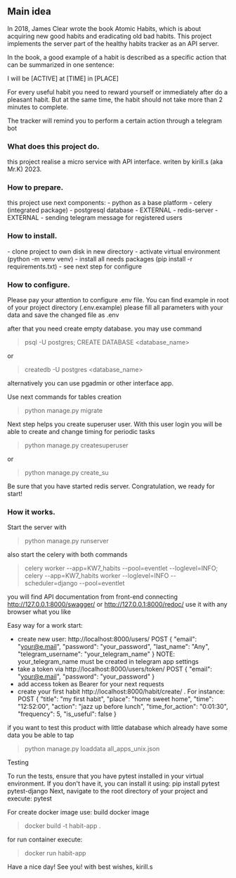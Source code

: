 <h2>Main idea</h2>

In 2018, James Clear wrote the book Atomic Habits, which is about acquiring new good habits and eradicating old bad habits. This project implements the server part of the healthy habits tracker as an API server.

In the book, a good example of a habit is described as a specific action that can be summarized in one sentence:

I will be [ACTIVE] at [TIME] in [PLACE]

For every useful habit you need to reward yourself or immediately after do a pleasant habit. But at the same time, the habit should not take more than 2 minutes to complete.

The tracker will remind you to perform a certain action through a telegram bot

<h3>What does this project do.</h3>

this project realise a micro service with API interface. 
writen by kirill.s (aka Mr.K) 2023.


<h3>How to prepare.</h3>
this project use next components:
- python as a base platform
- celery (integrated package)
- postgresql database - EXTERNAL
- redis-server - EXTERNAL
- sending telegram message for registered users  


<h3>How to install.</h3>
- clone project to own disk in new directory
- activate virtual environment (python -m venv venv)
- install all needs packages (pip install -r requirements.txt)
- see next step for configure

<h3>How to configure.</h3>
Please pay your attention to configure .env file.
You can find example in root of your project directory (.env.example)
please fill all parameters with your data and save the changed file as .env

after that you need create empty database.
you may use command
>psql -U postgres;
>CREATE DATABASE <database_name>

or 
> createdb -U postgres <database_name>

alternatively you can use pgadmin or other interface app.

Use next commands for tables creation
>python manage.py migrate


Next step helps you create superuser user. With this user login you will be able to create and change timing for periodic tasks
>python manage.py createsuperuser

or
> python manage.py create_su

Be sure that you have started redis server. Congratulation, we ready for start!

<h3>Ноw it works.</h3>

Start the server with
>python manage.py runserver

also start the celery with both commands 
>celery worker --app=KW7_habits --pool=eventlet --loglevel=INFO;
celery --app=KW7_habits worker --loglevel=INFO --scheduler=django --pool=eventlet


you will find API documentation from front-end connecting  
http://127.0.0.1:8000/swagger/ or 
http://127.0.0.1:8000/redoc/
use it with any browser what you like


Easy way for a work start:
- create new user: http://localhost:8000/users/
POST {
        "email": "your@e.mail",
        "password": "your_password",
        "last_name": "Any",
        "telegram_username": "your_telegram_name"
    }
NOTE: your_telegram_name must be created in telegram app settings 
- take a token via http://localhost:8000/users/token/ 
POST {
        "email": "your@e.mail",
        "password": "your_password"
    }
- add access token as Bearer for your next requests
- create your first habit http://localhost:8000/habit/create/ . For instance: 
POST {
    "title": "my first habit",
    "place": "home sweet home",
    "time": "12:52:00",
    "action": "jazz up before lunch",
    "time_for_action": "0:01:30",
    "frequency": 5,
    "is_useful": false
} 


if you want to test this product with little database which already have some data you be able to tap 
> python manage.py loaddata all_apps_unix.json

Testing

To run the tests, ensure that you have pytest installed in your virtual environment. If you don't have it, you can install it using: pip install pytest pytest-django
Next, navigate to the root directory of your project and execute: pytest


For create docker image use:
build docker image
>docker build -t habit-app .

for run container execute:
>docker run habit-app



Have a nice day! See you!
with best wishes, kirill.s
